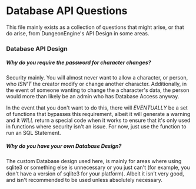 Database API Questions
======================
   This file mainly exists as a collection of questions that might arise, or that do arise, from DungeonEngine's API Design in some areas.


### Database API Design

##### Why do you require the password for character changes?  
   Security mainly. You will almost never want to allow a character, or person, who _ISN'T_ the creator modify or change another character. Additionally, in the event of someone wanting to change the a character's data, the person would more than likely be an admin who has Database Access anyway. 

   In the event that you don't want to do this, there will _EVENTUALLY_ be a set of functions that bypasses this requirement, albeit it will generate a warning and it _WILL_ return a special code when it works to ensure that it's only used in functions where security isn't an issue. For now, just use the function to run an SQL Statement. 

##### Why do you have your own Database Design?   
   The custom Database design used here, is mainly for areas where using sqlite3 or something else is unnecessary or you just can't (for example, you don't have a version of sqlite3 for your platform). Albeit it isn't very good, and isn't recommended to be used unless absolutely necessary.
